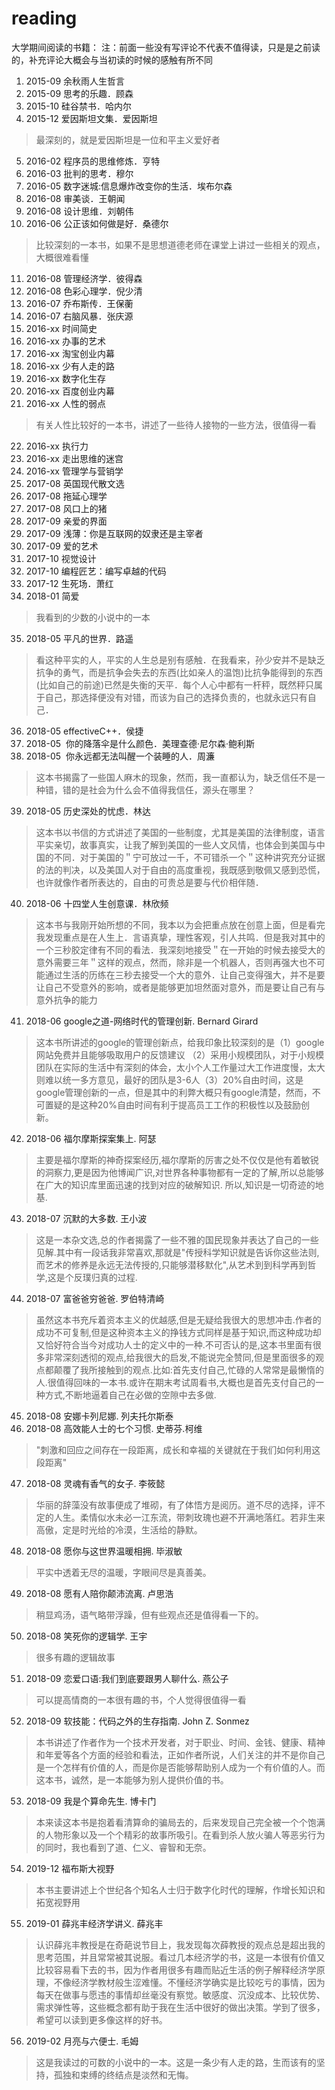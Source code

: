 # reading
大学期间阅读的书籍：
注：前面一些没有写评论不代表不值得读，只是是之前读的，补充评论大概会与当初读的时候的感触有所不同
 1.   2015-09  余秋雨人生哲言
 2.   2015-09  思考的乐趣．顾森
 3.   2015-10  硅谷禁书．哈内尔
 4.   2015-12  爱因斯坦文集．爱因斯坦
 > 最深刻的，就是爱因斯坦是一位和平主义爱好者
 5.   2016-02  程序员的思维修炼．亨特
 6.   2016-03  批判的思考．穆尔
 7.   2016-05  数字迷城:信息爆炸改变你的生活．埃布尔森
 8.   2016-08  审美谈．王朝闻
 9.   2016-08  设计思维．刘朝伟
 10.  2016-06  公正该如何做是好．桑德尔
 > 比较深刻的一本书，如果不是思想道德老师在课堂上讲过一些相关的观点，大概很难看懂
 11.  2016-08  管理经济学．彼得森
 12.  2016-08  色彩心理学．倪少清
 13.  2016-07  乔布斯传．王保蘅
 14.  2016-07  右脑风暴．张庆源
 15.  2016-xx  时间简史
 16.  2016-xx  办事的艺术
 17.  2016-xx  淘宝创业内幕
 18.  2016-xx  少有人走的路
 19.  2016-xx  数字化生存
 20.  2016-xx  百度创业内幕
 21.  2016-xx  人性的弱点
 > 有关人性比较好的一本书，讲述了一些待人接物的一些方法，很值得一看
 22.  2016-xx  执行力
 23.  2016-xx  走出思维的迷宫
 24.  2016-xx  管理学与营销学
 25.  2017-08  英国现代散文选
 26.  2017-08  拖延心理学
 27.  2017-08  风口上的猪
 28.  2017-09  亲爱的界面
 29.  2017-09  浅薄：你是互联网的奴隶还是主宰者
 30.  2017-09  爱的艺术
 31.  2017-10  视觉设计
 32.  2017-10  编程匠艺：编写卓越的代码
 33.  2017-12  生死场．萧红
 34.  2018-01  简爱
 > 我看到的少数的小说中的一本
 35.  2018-05  平凡的世界．路遥
 > 看这种平实的人，平实的人生总是别有感触．在我看来，孙少安并不是缺乏抗争的勇气，而是抗争会失去的东西(比如亲人的温饱)比抗争能得到的东西(比如自己的前途)已然是失衡的天平．每个人心中都有一杆秤，既然秤只属于自己，那选择便没有对错，而该为自己的选择负责的，也就永远只有自己．
 36.  2018-05  effectiveC++．侯捷
 37.  2018-05  你的降落伞是什么颜色．美理查德·尼尔森·鲍利斯
 38.  2018-05  你永远都无法叫醒一个装睡的人．周濂
 > 这本书揭露了一些国人麻木的现象，然而，我一直都认为，缺乏信任不是一种错，错的是社会为什么会不值得我信任，源头在哪里？
 39.  2018-05  历史深处的忧虑．林达
 > 这本书以书信的方式讲述了美国的一些制度，尤其是美国的法律制度，语言平实亲切，故事真实，让我了解到美国的一些人文风情，也体会到美国与中国的不同．对于美国的＂宁可放过一千，不可错杀一个＂这种讲究充分证据的法的判决，以及美国人对于自由的高度重视，我既感到敬佩又感到恐慌，也许就像作者所表达的，自由的可贵总是要与代价相伴随．
 40.  2018-06  十四堂人生创意课．林欣频 
 > 这本书与我刚开始所想的不同，我本以为会把重点放在创意上面，但是看完我发现重点是在人生上．言语真挚，理性客观，引人共鸣．但是我对其中的一个三秒胶定律有不同的看法．我深刻地接受＂在一开始的时候去接受大的意外需要三年＂这样的观点，然而，除非是一个机器人，否则再强大也不可能通过生活的历练在三秒去接受一个大的意外．让自己变得强大，并不是要让自己不受意外的影响，或者是能够更加坦然面对意外，而是要让自己有与意外抗争的能力
 41.  2018-06  google之道-网络时代的管理创新. Bernard Girard
 > 这本书所讲述的google的管理创新点，给我印象比较深刻的是（1）google网站免费并且能够吸取用户的反馈建议 （2）采用小规模团队，对于小规模团队在实际的生活中有深刻的体会，太小个人工作量过大工作进度慢，太大则难以统一多方意见，最好的团队是3-6人（3）20%自由时间，这是google管理创新的一点，但是其中的利弊大概只有google清楚，然而，不可置疑的是这种20%自由时间有利于提高员工工作的积极性以及鼓励创新。
 42.  2018-06  福尔摩斯探案集上. 阿瑟
 > 主要是福尔摩斯的神奇探案经历,福尔摩斯的厉害之处不仅仅是他有着敏锐的洞察力,更是因为他博闻广识,对世界各种事物都有一定的了解,所以总能够在广大的知识库里面迅速的找到对应的破解知识. 所以,知识是一切奇迹的地基.
 43.  2018-07  沉默的大多数. 王小波
 > 这是一本杂文选,总的作者揭露了一些不雅的国民现象并表达了自己的一些见解.其中有一段话我非常喜欢,那就是"传授科学知识就是告诉你这些法则,而艺术的修养是永远无法传授的,只能够潜移默化",从艺术到到科学再到哲学,这是个反璞归真的过程.
 44.  2018-07  富爸爸穷爸爸. 罗伯特清崎
 > 虽然这本书充斥着资本主义的优越感,但是无疑给我很大的思想冲击.作者的成功不可复制,但是这种资本主义的挣钱方式同样是基于知识,而这种成功却又恰好符合当今对成功人士的定义中的一种.不可否认的是,这本书里面有很多非常深刻透彻的观点,给我很大的启发,不能说完全赞同,但是里面很多的观点都颠覆了我所接触到的观点.比如:首先支付自己,忙碌的人常常是最懒惰的人.很值得回味的一本书.或许在期末考试周看书,大概也是首先支付自己的一种方式,不断地逼着自己在必做的空隙中去多做.
45.  2018-08  安娜卡列尼娜. 列夫托尔斯泰
46.  2018-08  高效能人士的七个习惯. 史蒂芬.柯维
> "刺激和回应之间存在一段距离，成长和幸福的关键就在于我们如何利用这段距离"
47.  2018-08  灵魂有香气的女子. 李筱懿
> 华丽的辞藻没有故事便成了堆砌，有了体悟方是阅历。道不尽的选择，评不定的人生。柔情似水未必一江东流，带刺玫瑰也避不开满地落红。若非生来高傲，定是时光给的冷漠，生活给的静默。
48.  2018-08 愿你与这世界温暖相拥. 毕淑敏
> 平实中透着无尽的温暖，字眼间尽是真善美。
49.  2018-08 愿有人陪你颠沛流离. 卢思浩
> 稍显鸡汤，语气略带浮躁，但有些观点还是值得看一下的。
50.  2018-08 笑死你的逻辑学. 王宇
> 很多有趣的逻辑故事
51.  2018-09 恋爱口语:我们到底要跟男人聊什么. 燕公子
> 可以提高情商的一本很有趣的书，个人觉得很值得一看
52.  2018-09 软技能：代码之外的生存指南. John Z. Sonmez
> 本书讲述了作者作为一个技术开发者，对于职业、时间、金钱、健康、精神和年爱等各个方面的经验和看法，正如作者所说，人们关注的并不是你自己是一个怎样有价值的人，而是你是否能够帮助别人成为一个有价值的人。而这本书，诚然，是一本能够为别人提供价值的书。
53.  2018-09 我是个算命先生. 博卡门
> 本来读这本书是抱着看清算命的骗局去的，后来发现自己完全被一个个饱满的人物形象以及一个个精彩的故事所吸引。在看到杀人放火骗人等恶劣行为的同时，我也看到了道、仁义、睿智和无奈。
54.  2019-12 福布斯大视野
> 本书主要讲述上个世纪各个知名人士归于数字化时代的理解，作增长知识和拓宽视野用
55.  2019-01 薛兆丰经济学讲义. 薛兆丰
> 认识薛兆丰教授是在奇葩说节目上，我发现每次薛教授的观点总是超出我的思考范围，并且常常被其说服。看过几本经济学的书，这是一本很有价值又比较容易看下去的书，因为作者用很多有趣而贴近生活的例子解释经济学原理，不像经济学教材般生涩难懂。不懂经济学确实是比较吃亏的事情，因为每天在做事与愿违的事情却丝毫没有察觉。敏感度、沉没成本、比较优势、需求弹性等，这些概念都有助于我在生活中很好的做出决策。学到了很多，希望可以读到更多像这样的好书。
56.  2019-02 月亮与六便士. 毛姆
> 这是我读过的可数的小说中的一本。这是一条少有人走的路，生而该有的坚持，孤独和束缚的终结点是淡然和无悔。
